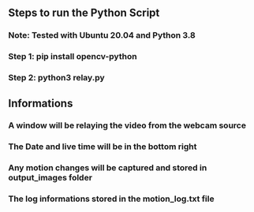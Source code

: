 ## Steps to run the Python Script

### Note: Tested with Ubuntu 20.04 and Python 3.8

### Step 1: pip install opencv-python

### Step 2: python3 relay.py


## Informations

### A window will be relaying the video from the webcam source

### The Date and live time will be in the bottom right

### Any motion changes will be captured and stored in output_images folder

### The log informations stored in the motion_log.txt file


